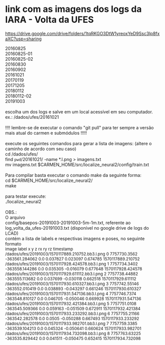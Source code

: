# link com as imagens dos logs da IARA - Volta da UFES
https://drive.google.com/drive/folders/1tqRKGO3DtW1yreoxYeD9Ssc3Ip8fxaXC?usp=sharing

20160825<br>
20160825-01<br>
20160825-02<br>
20160830<br>
20160902<br>
20161021<br>
20170119<br>
20171205<br>
20180112<br>
20180112-02<br>
20191003<br>
<br>
escolha um dos logs e salve em um local acessível em seu computador.<br>
ex.:  /dados/ufes/20161021<br>
<br>
!!!! lembre-se de executar o comando "git pull" para ter sempre a versão mais atual do carmen e submódulos !!!!!<br>
<br>
execute os seguintes comandos para gerar a lista de imagens: (altere o caminho de acordo com seu caso)<br>
cd /dados/ufes/<br>
find `pwd`/20161021/ -name \*.l.png > imagens.txt<br>
mv imagens.txt $CARMEN_HOME/src/localize_neural2/config/train.txt<br>
<br>
Para compilar basta executar o comando make da seguinte forma:<br>
cd $CARMEN_HOME/src/localize_neural2/<br>
make<br>
<br>
para testar execute:<br>
./localize_neural2<br>
<br>
OBS.: <br>
O arquivo <br>
config/basepos-20191003-20191003-5m-1m.txt, referente ao log_volta_da_ufes-20191003.txt (disponível no google drive de logs do LCAD)<br>
contém a lista de labels e respectivas imagens e poses, no seguinte formato<br>
<font size="-1">image label x y z rx ry rz timestamp<br>
/dados/ufes/20191003/1570117889.210752.bb3.l.png 0 7757730.3562 -363561.284062 0.0 0.037827 0.023097 0.674785 1570117889.210752<br>
/dados/ufes/20191003/1570117928.424578.bb3.l.png 1 7757734.3402 -363558.144286 0.0 0.035305 -0.016079 0.677648 1570117928.424578<br>
/dados/ufes/20191003/1570117929.611112.bb3.l.png 2 7757738.44882 -363555.113682 0.0 0.037699 -0.030118 0.662518 1570117929.611112<br>
/dados/ufes/20191003/1570117930.610327.bb3.l.png 3 7757742.55146 -363552.010419 0.0 0.038893 -0.043297 0.661246 1570117930.610327<br>
/dados/ufes/20191003/1570117931.547136.bb3.l.png 4 7757746.7374 -363548.810127 0.0 0.046705 -0.050046 0.669928 1570117931.547136<br>
/dados/ufes/20191003/1570117932.421384.bb3.l.png 5 7757751.0108 -363545.509366 0.0 0.059163 -0.051509 0.672911 1570117932.421384<br>
/dados/ufes/20191003/1570117933.233292.bb3.l.png 6 7757755.21166 -363542.282578 0.0 0.0505 -0.050288 0.667493 1570117933.233292<br>
/dados/ufes/20191003/1570117933.982701.bb3.l.png 7 7757759.3385 -363539.104213 0.0 0.045324 -0.050641 0.660624 1570117933.982701<br>
/dados/ufes/20191003/1570117934.732098.bb3.l.png 8 7757763.63225 -363535.829442 0.0 0.041511 -0.050475 0.652415 1570117934.732098<br>
</font>

